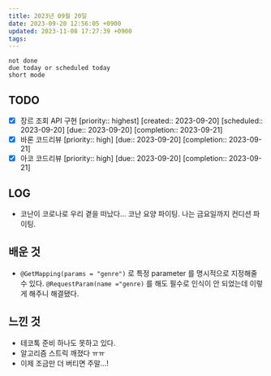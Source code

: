 ```yaml
---
title: 2023년 09월 20일
date: 2023-09-20 12:56:05 +0900
updated: 2023-11-08 17:27:39 +0900
tags: 
---
```


```tasks
not done 
due today or scheduled today
short mode
```

## TODO

- [x] 장르 조회 API 구현  [priority:: highest]  [created:: 2023-09-20]  [scheduled:: 2023-09-20]  [due:: 2023-09-20]  [completion:: 2023-09-21]
- [x] 바론 코드리뷰  [priority:: high]  [due:: 2023-09-20]  [completion:: 2023-09-21]
- [x] 아코 코드리뷰  [priority:: high]  [due:: 2023-09-20]  [completion:: 2023-09-21]

## LOG

- 코난이 코로나로 우리 곁을 떠났다... 코난 요양 파이팅. 나는 금요일까지 컨디션 파이팅.

## 배운 것

- `@GetMapping(params = "genre")` 로 특정 parameter 를 명시적으로 지정해줄 수 있다. `@RequestParam(name ="genre)` 를 해도 필수로 인식이 안 되었는데 이렇게 해주니 해결됐다.

## 느낀 것

- 테코톡 준비 하나도 못하고 있다.
- 알고리즘 스트릭 깨졌다 ㅠㅠ
- 이제 조금만 더 버티면 주말...!